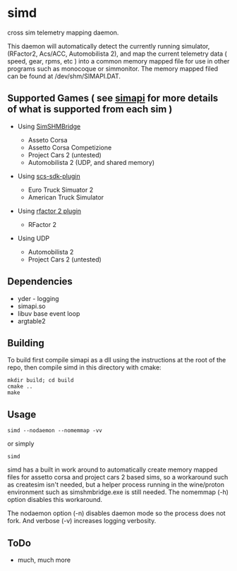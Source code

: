 # simd

cross sim telemetry mapping daemon.

This daemon will automatically detect the currently running simulator, (RFactor2, Acs/ACC, Automobilista 2), and map the current telemetry
data ( speed, gear, rpms, etc ) into a common memory mapped file for use in other programs such as monocoque or simmonitor. The memory
mapped filed can be found at /dev/shm/SIMAPI.DAT.

## Supported Games ( see [simapi](https://github.com/spacefreak18/simapi) for more details of what is supported from each sim )
  - Using [SimSHMBridge](https://github.com/spacefreak18/simshmbridge)
    - Asseto Corsa
    - Assetto Corsa Competizione
    - Project Cars 2 (untested)
    - Automobilista 2 (UDP, and shared memory)
  
  - Using [scs-sdk-plugin](https://github.com/jackz314/scs-sdk-plugin/releases)
    - Euro Truck Simuator 2
    - American Truck Simulator

  - Using [rfactor 2 plugin](https://github.com/schlegp/rF2SharedMemoryMapPlugin_Wine)
    - RFactor 2

  - Using UDP
    - Automobilista 2
    - Project Cars 2 (untested)

## Dependencies
- yder - logging
- simapi.so 
- libuv base event loop
- argtable2

## Building

To build first compile simapi as a dll using the instructions at the root of the repo, then compile simd in this directory with cmake:
```
mkdir build; cd build
cmake ..
make
```

## Usage
```
simd --nodaemon --nomemmap -vv
```
or simply
```
simd
```
simd has a built in work around to automatically create memory mapped files for assetto corsa and project cars 2 based sims, so a workaround
such as createsim isn't needed, but a helper process running in the wine/proton environment such as simshmbridge.exe is still needed. The
nomemmap (-h) option disables this workaround.

The nodaemon option (-n) disables daemon mode so the process does not fork. And verbose (-v) increases logging verbosity.


## ToDo
 - much, much more
